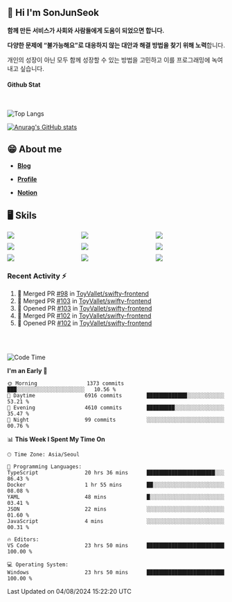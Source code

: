 ## 👋 Hi I'm SonJunSeok

**함께 만든 서비스가 사회와 사람들에게 도움이 되었으면 합니다.** 

**다양한 문제에 “불가능해요”로 대응하지 않는 대안과 해결 방법을 찾기 위해 노력**합니다. 

개인의 성장이 아닌 모두 함께 성장할 수 있는 방법을 고민하고 이를 프로그래밍에 녹여내고 싶습니다.

#### Github Stat
<div style="margin-top:50px;">

![Top Langs](https://github-readme-stats.vercel.app/api/top-langs/?username=kd02109&layout=compact&bg_color=dbf4ff&title_color=67adcc&text_color=67adcc&hide_border=true&show_icons=true&icon_color=67adcc&rank_icon=github&count_private=true&card_width=400px&card_height=300px)

[![Anurag's GitHub stats](https://github-readme-stats.vercel.app/api?username=kd02109&bg_color=dbf4ff&title_color=67adcc&text_color=67adcc&hide_border=true&show_icons=true&icon_color=67adcc&rank_icon=github&count_private=true&card_width=250px)](https://github.com/anuraghazra/github-readme-stats)


</div>



## 😁 About me
-  <a href="https://sonblog.vercel.app/" target="_blank"><strong>Blog</strong></a>

-  <a href="https://nostalgic-marquis-7af.notion.site/Frontend-Engineer-ec9b6e38c7824e7fb7f6fca4fc8564a5?pvs=74" target="_blank"><strong>Profile</strong></a>

-  <a href="https://nostalgic-marquis-7af.notion.site/Front-End-f0f3b7fcec3045c482c1cd33dfcf2abc?pvs=74" target="_blank"><strong>Notion</strong></a>

## 🖥️ Skils


<div style="display:grid; grid-template-rows:repeat(3, 1fr); grid-template-columns:repeat(3, 1fr); gap:10px">
  <img src="https://img.shields.io/badge/javascript-F7DF1E?style=flat-square&logo=javascript&logoColor=black"> 
  <img src="https://img.shields.io/badge/typescript-3178C6?style=flat-square&logo=typescript&logoColor=white"/>
  <img src="https://img.shields.io/badge/react-61DAFB?style=flat-square&logo=react&logoColor=black"/>
  <img src="https://img.shields.io/badge/redux-764ABC?style=flat-square&logo=redux&logoColor=white"/>
  <img src="https://img.shields.io/badge/styledcomponents-DB7093?style=flat-square&logo=styledcomponents&logoColor=white"/>
  <img src="https://img.shields.io/badge/tailwindcss-06B6D4?style=flat-square&logo=tailwindcss&logoColor=white"/>
  <img src="https://img.shields.io/badge/reactquery-FF4154?style=flat-square&logo=reactquery&logoColor=white"/>
  <img src="https://img.shields.io/badge/Next.js-B4B4DC?style=flat&logo=Next.js&logoColor=black"/>
  <img src="https://img.shields.io/badge/reactrouter-CA4245?style=flat-square&logo=reactrouter&logoColor=white"/>
</div>

### Recent Activity :zap:
<!--START_SECTION:activity-->
1. 🎉 Merged PR [#98](https://github.com/ToyVallet/swifty-frontend/pull/98) in [ToyVallet/swifty-frontend](https://github.com/ToyVallet/swifty-frontend)
2. 🎉 Merged PR [#103](https://github.com/ToyVallet/swifty-frontend/pull/103) in [ToyVallet/swifty-frontend](https://github.com/ToyVallet/swifty-frontend)
3. 💪 Opened PR [#103](https://github.com/ToyVallet/swifty-frontend/pull/103) in [ToyVallet/swifty-frontend](https://github.com/ToyVallet/swifty-frontend)
4. 🎉 Merged PR [#102](https://github.com/ToyVallet/swifty-frontend/pull/102) in [ToyVallet/swifty-frontend](https://github.com/ToyVallet/swifty-frontend)
5. 💪 Opened PR [#102](https://github.com/ToyVallet/swifty-frontend/pull/102) in [ToyVallet/swifty-frontend](https://github.com/ToyVallet/swifty-frontend)
<!--END_SECTION:activity-->

<br/>
<br/>

<!--START_SECTION:waka-->
![Code Time](http://img.shields.io/badge/Code%20Time-1%2C960%20hrs%2023%20mins-blue)

**I'm an Early 🐤** 

```text
🌞 Morning                1373 commits        ███░░░░░░░░░░░░░░░░░░░░░░   10.56 % 
🌆 Daytime                6916 commits        █████████████░░░░░░░░░░░░   53.21 % 
🌃 Evening                4610 commits        █████████░░░░░░░░░░░░░░░░   35.47 % 
🌙 Night                  99 commits          ░░░░░░░░░░░░░░░░░░░░░░░░░   00.76 % 
```


📊 **This Week I Spent My Time On** 

```text
🕑︎ Time Zone: Asia/Seoul

💬 Programming Languages: 
TypeScript               20 hrs 36 mins      ██████████████████████░░░   86.43 % 
Docker                   1 hr 55 mins        ██░░░░░░░░░░░░░░░░░░░░░░░   08.08 % 
YAML                     48 mins             █░░░░░░░░░░░░░░░░░░░░░░░░   03.41 % 
JSON                     22 mins             ░░░░░░░░░░░░░░░░░░░░░░░░░   01.60 % 
JavaScript               4 mins              ░░░░░░░░░░░░░░░░░░░░░░░░░   00.31 % 

🔥 Editors: 
VS Code                  23 hrs 50 mins      █████████████████████████   100.00 % 

💻 Operating System: 
Windows                  23 hrs 50 mins      █████████████████████████   100.00 % 
```


 Last Updated on 04/08/2024 15:22:20 UTC
<!--END_SECTION:waka-->

